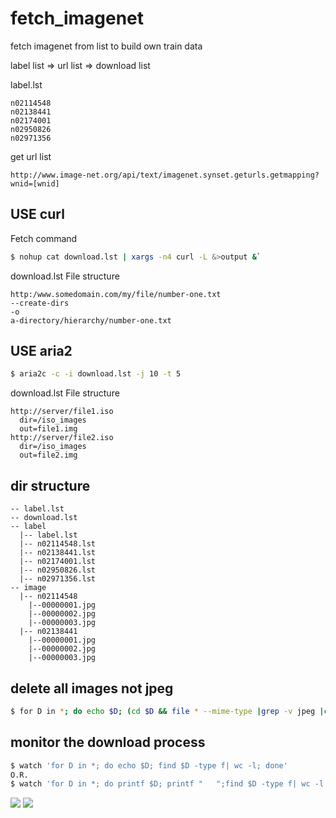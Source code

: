 # fetch_imagenet
fetch imagenet from list to build own train data 

label list => url list => download list

label.lst
```
n02114548
n02138441
n02174001
n02950826
n02971356
```

get url list
```
http://www.image-net.org/api/text/imagenet.synset.geturls.getmapping?wnid=[wnid]
```

## USE curl
Fetch command
```bash
$ nohup cat download.lst | xargs -n4 curl -L &>output &`
```

download.lst File structure
```
http:/www.somedomain.com/my/file/number-one.txt
--create-dirs
-o
a-directory/hierarchy/number-one.txt
```

## USE aria2
```bash
$ aria2c -c -i download.lst -j 10 -t 5
```

download.lst File structure
```
http://server/file1.iso
  dir=/iso_images
  out=file1.img
http://server/file2.iso
  dir=/iso_images
  out=file2.img
```

## dir structure
```
-- label.lst
-- download.lst
-- label    
  |-- label.lst    
  |-- n02114548.lst    
  |-- n02138441.lst    
  |-- n02174001.lst    
  |-- n02950826.lst   
  |-- n02971356.lst    
-- image    
  |-- n02114548   
    |--00000001.jpg   
    |--00000002.jpg
    |--00000003.jpg
  |-- n02138441
    |--00000001.jpg
    |--00000002.jpg
    |--00000003.jpg
```
## delete all images not jpeg
```bash
$ for D in *; do echo $D; (cd $D && file * --mime-type |grep -v jpeg |cut -d ':' -f 1|xargs rm); done
```

## monitor the download process
```bash
$ watch 'for D in *; do echo $D; find $D -type f| wc -l; done'
O.R.
$ watch 'for D in *; do printf $D; printf "   ";find $D -type f| wc -l | xargs printf ;printf "   "; done'
```
![](https://img.vim-cn.com/b8/a45430b844b90806c92490f78d8504a47cdf33.png)
![](https://img.vim-cn.com/9d/0ebc38ed8a46d1acf016e45e84adb62dcd96a4.png)
